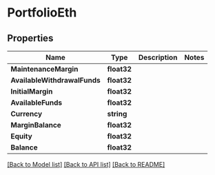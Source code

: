 # PortfolioEth

## Properties

Name | Type | Description | Notes
------------ | ------------- | ------------- | -------------
**MaintenanceMargin** | **float32** |  | 
**AvailableWithdrawalFunds** | **float32** |  | 
**InitialMargin** | **float32** |  | 
**AvailableFunds** | **float32** |  | 
**Currency** | **string** |  | 
**MarginBalance** | **float32** |  | 
**Equity** | **float32** |  | 
**Balance** | **float32** |  | 

[[Back to Model list]](../README.md#documentation-for-models) [[Back to API list]](../README.md#documentation-for-api-endpoints) [[Back to README]](../README.md)


